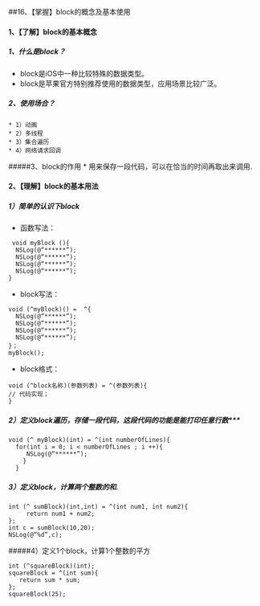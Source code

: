 ##16、【掌握】block的概念及基本使用
#### 1、【了解】block的基本概念
##### 1、什么是block？
   * block是iOS中一种比较特殊的数据类型。
   * block是苹果官方特别推荐使用的数据类型，应用场景比较广泛。

##### 2、使用场合？
    * 1）动画
    * 2）多线程
    * 3）集合遍历
    * 4）网络请求回调
#####3、block的作用
    * 用来保存一段代码，可以在恰当的时间再取出来调用.


#### 2、【理解】block的基本用法
##### 1）简单的认识下block
  * 函数写法：
  ```objc
   void myBlock (){
    NSLog(@“******”);
    NSLog(@“******”);
    NSLog(@“******”);
    NSLog(@“******”);
  }
  ```
  * block写法：
```objc
void (^myBlock)() =  ^{
  NSLog(@“******”);
  NSLog(@“******”);
  NSLog(@“******”);
  NSLog(@“******”);
}；
myBlock();
```
  * block格式：
  ```objc
  void (^block名称)(参数列表) = ^(参数列表){
  // 代码实现；
  }
```
##### 2）定义block遍历，存储一段代码，这段代码的功能是能打印任意行数***
```
void (^ myBlock)(int) = ^(int numberOfLines){
  for(int i = 0; i < numberOfLines ; i ++){
     NSLog(@“******”);
    }
  }
```
##### 3）定义block，计算两个整数的和.
```
int (^ sumBlock)(int,int) = ^(int num1, int num2){
     return num1 + num2;
};
int c = sumBlock(10,20);
NSLog(@“%d”,c);
```
#####4）定义1个block，计算1个整数的平方
```
int (^squareBlock)(int);
squareBlock = ^(int sum){
   return sum * sum;
};
squareBlock(25);
```
